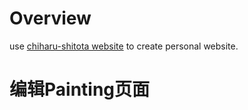 # Overview

use [chiharu-shitota website](http://www.chiharu-shiota.com/en/) to create personal website.

# 编辑Painting页面


